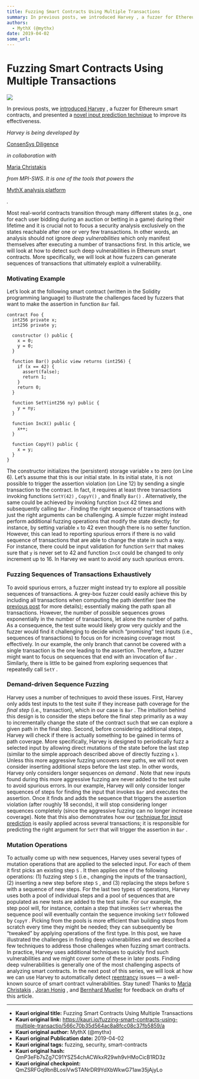 ```yaml
---
title: Fuzzing Smart Contracts Using Multiple Transactions
summary: In previous posts, we introduced Harvey , a fuzzer for Ethereum smart contracts, and presented a novel input prediction technique to improve its effectiveness. Harvey is being developed by ConsenSys Diligence in collaboration with Maria Christakis from MPI-SWS. It is one of the tools that powers the MythX analysis platform . Most real-world contracts transition through many different states (e.g., one for each user bidding during an auction or betting in a game) during their lifetime and it is c
authors:
  - MythX (@mythx)
date: 2019-04-02
some_url: 
---
```


# Fuzzing Smart Contracts Using Multiple Transactions

![](https://ipfs.infura.io/ipfs/QmPGrTmXhqNeVGJ85nYeqAijteW7xeaW4CbXbmzF496u7y)


In previous posts, we 
[introduced Harvey](https://medium.com/consensys-diligence/finding-vulnerabilities-in-smart-contracts-175c56affe2)
 , a fuzzer for Ethereum smart contracts, and presented a 
[novel input prediction technique](https://medium.com/consensys-diligence/fuzzing-smart-contracts-using-input-prediction-29b30ba8055c)
 to improve its effectiveness.
 
_Harvey is being developed by_
  
[ConsenSys Diligence](https://consensys.net/diligence)
  
_in collaboration with_
  
[Maria Christakis](https://mariachris.github.io)
  
_from MPI-SWS. It is one of the tools that powers the_
  
[MythX analysis platform](https://mythx.io)
  
_._
 
Most real-world contracts transition through many different states (e.g., one for each user bidding during an auction or betting in a game) during their lifetime and it is crucial not to focus a security analysis exclusively on the states reachable after one or very few transactions. In other words, an analysis should not ignore 
_deep vulnerabilities_
 which only manifest themselves after executing a number of transactions first.
In this article, we will look at how to detect such deep vulnerabilities in Ethereum smart contracts. More specifically, we will look at how fuzzers can generate sequences of transactions that ultimately exploit a vulnerability.

### Motivating Example
Let’s look at the following smart contract (written in the Solidity programming language) to illustrate the challenges faced by fuzzers that want to make the assertion in function 
`Bar`
 fail.

```
contract Foo {
  int256 private x;
  int256 private y;

  constructor () public {
    x = 0;
    y = 0;
  }

  function Bar() public view returns (int256) {
    if (x == 42) {
      assert(false);
      return 1;
    }
    return 0;
  }

  function SetY(int256 ny) public {
    y = ny;
  }

  function IncX() public {
    x++;
  }

  function CopyY() public {
    x = y;
  }
}

```


The constructor initializes the (persistent) storage variable 
`x`
 to zero (on Line 6). Let’s assume that this is our initial state. In its initial state, it is not possible to trigger the assertion violation (on Line 12) by sending a single transaction to the contract. In fact, it requires at least three transactions invoking functions 
`SetY(42)`
 , 
`CopyY()`
 , and finally 
`Bar()`
 . Alternatively, the same could be achieved by invoking function 
`IncX`
 42 times and subsequently calling 
`Bar`
 . Finding the right sequence of transactions with just the right arguments can be challenging.
A simple fuzzer might instead perform additional fuzzing operations that modify the state directly; for instance, by setting variable 
`x`
 to 42 even though there is no setter function. However, this can lead to reporting spurious errors if there is no valid sequence of transactions that are able to change the state in such a way. For instance, there could be input validation for function 
`SetY`
 that makes sure that 
`y`
 is never set to 42 and function 
`IncX`
 could be changed to only increment up to 16.
In Harvey we want to avoid any such spurious errors.

### Fuzzing Sequences of Transactions Exhaustively
To avoid spurious errors, a fuzzer might instead try to explore all possible sequences of transactions. A grey-box fuzzer could easily achieve this by including all transactions when computing the path identifier (see the 
[previous post](https://medium.com/consensys-diligence/finding-vulnerabilities-in-smart-contracts-175c56affe2)
 for more details); essentially making the path span all transactions. However, the number of possible sequences grows exponentially in the number of transactions, let alone the number of paths. As a consequence, the test suite would likely grow very quickly and the fuzzer would find it challenging to decide which “promising” test inputs (i.e., sequences of transactions) to focus on for increasing coverage most effectively.
In our example, the only branch that cannot be covered with a single transaction is the one leading to the assertion. Therefore, a fuzzer might want to focus on sequences that end with an invocation of 
`Bar`
 . Similarly, there is little to be gained from exploring sequences that repeatedly call 
`SetY`
 .

### Demand-driven Sequence Fuzzing
Harvey uses a number of techniques to avoid these issues. First, Harvey only adds test inputs to the test suite if they increase path coverage for the 
_final step_
 (i.e., transaction), which in our case is 
`Bar`
 . The intuition behind this design is to consider the steps before the final step primarily as a way to incrementally change the state of the contract such that we can explore a given path in the final step.
Second, before considering additional steps, Harvey will check if there is actually something to be gained in terms of path coverage. More specifically, Harvey is designed to periodically fuzz a selected input by allowing direct mutations of the state before the last step (similar to the simple approach described above of directly fuzzing 
`x`
 ). Unless this more aggressive fuzzing uncovers new paths, we will not even consider inserting additional steps before the last step. In other words, Harvey only considers longer sequences 
_on demand_
 . Note that new inputs found during this more aggressive fuzzing are never added to the test suite to avoid spurious errors.
In our example, Harvey will only consider longer sequences of steps for finding the input that invokes 
`Bar`
 and executes the assertion. Once it finds and adds the sequence that triggers the assertion violation (after roughly 18 seconds), it will stop considering longer sequences completely (since the aggressive fuzzing can no longer increase coverage). Note that this also demonstrates how our 
[technique for input prediction](https://medium.com/consensys-diligence/fuzzing-smart-contracts-using-input-prediction-29b30ba8055c)
 is easily applied across several transactions; it is responsible for predicting the right argument for 
`SetY`
 that will trigger the assertion in 
`Bar`
 .

### Mutation Operations
To actually come up with new sequences, Harvey uses several types of mutation operations that are applied to the selected input. For each of them it first picks an existing step 
`S`
 . It then applies one of the following operations: (1) fuzzing step 
`S`
 (i.e., changing the inputs of the transaction), (2) inserting a new step before step 
`S`
 , and (3) replacing the steps before 
`S`
 with a sequence of new steps.
For the last two types of operations, Harvey uses both a pool of individual steps and a pool of sequences that are populated as new tests are added to the test suite. For our example, the step pool will, for instance, contain a step that invokes 
`SetY`
 whereas the sequence pool will eventually contain the sequence invoking 
`SetY`
 followed by 
`CopyY`
 . Picking from the pools is more efficient than building steps from scratch every time they might be needed; they can subsequently be “tweaked” by applying operations of the first type.
In this post, we have illustrated the challenges in finding deep vulnerabilities and we described a few techniques to address those challenges when fuzzing smart contracts. In practice, Harvey uses additional techniques to quickly find such vulnerabilities and we might cover some of these in later posts. Finding deep vulnerabilities is generally one of the most challenging aspects of analyzing smart contracts.
In the next post of this series, we will look at how we can use Harvey to automatically detect 
[reentrancy](https://smartcontractsecurity.github.io/SWC-registry/docs/SWC-107)
 issues — a well-known source of smart contract vulnerabilities. Stay tuned!
Thanks to 
[Maria Christakis](https://mariachris.github.io)
 , 
[Joran Honig](https://twitter.com/joranhonig)
 , and 
[Bernhard Mueller](https://twitter.com/muellerberndt)
 for feedback on drafts of this article.



---

- **Kauri original title:** Fuzzing Smart Contracts Using Multiple Transactions
- **Kauri original link:** https://kauri.io/fuzzing-smart-contracts-using-multiple-transactio/566c70b35d564ac8a8fcc08c37fb5859/a
- **Kauri original author:** MythX (@mythx)
- **Kauri original Publication date:** 2019-04-02
- **Kauri original tags:** fuzzing, security, smart-contracts
- **Kauri original hash:** QmP3eFb7sZg7C91YSZ54chACWkxR29wh9vHMoCicB1RD3z
- **Kauri original checkpoint:** QmZSRFGq9bnBLosiVwSTANrDR9YdXbWkwG71aw35jAjyLo



